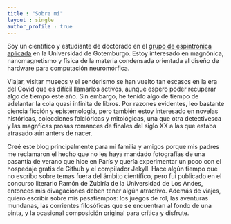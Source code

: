 ```yaml
---
title : "Sobre mí"
layout : single
author_profile : true
---
```


Soy un científico y estudiante de doctorado en el <a href="http://www.akermanlab.com/" target="_blank">grupo de espintrónica aplicada</a>  en la Universidad de Gotemburgo. Estoy interesado en magnónica, nanomagnetismo y física de la materia condensada orientada al diseño de hardware para computación neuromórfica. 

Viajar, visitar museos y el senderismo se han vuelto tan escasos en la era del Covid que es difícil llamarlos activos, aunque espero poder recuperar algo de tiempo este año. Sin embargo, he tenido algo de tiempo de adelantar la cola quasi infinita de libros. Por razones evidentes, leo bastante ciencia ficción y epistemología, pero también estoy interesado en novelas históricas, colecciones folclóricas y mitológicas, una que otra detectivesca y las magnfícas prosas romances de finales del siglo XX a las que estaba atrasado aún anters de nacer. 

Creé este blog principalmente para mi familia y amigos porque mis padres me reclamaron el hecho que no les haya mandado fotografías de una pasantía de verano que hice en París y quería experimentar un poco con el hospedaje gratis de Github y el compilador Jekyll. Hace algún tiempo que no escribo sobre temas fuera del ámbito científico, pero fui publicado en el concurso literario Ramón de Zubiría de la Universidad de Los Andes, entonces mis divagaciones deben tener algún atractivo. Además de viajes, quiero escribir sobre mis pasatiempos: los juegos de rol, las aventuras mundanas, las corrientes filosóficas que se encuentran al fondo de una pinta, y la ocasional composición original para crítica y disfrute. 
